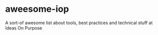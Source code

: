 # aweesome-iop
A sort-of awesome list about tools, best practices and technical stuff at Ideas On Purpose
